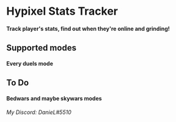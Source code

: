 # Hypixel Stats Tracker
#### Track player's stats, find out when they're online and grinding!

## Supported modes
#### Every duels mode

## To Do
#### Bedwars and maybe skywars modes


###### My Discord: DanieL#5510
